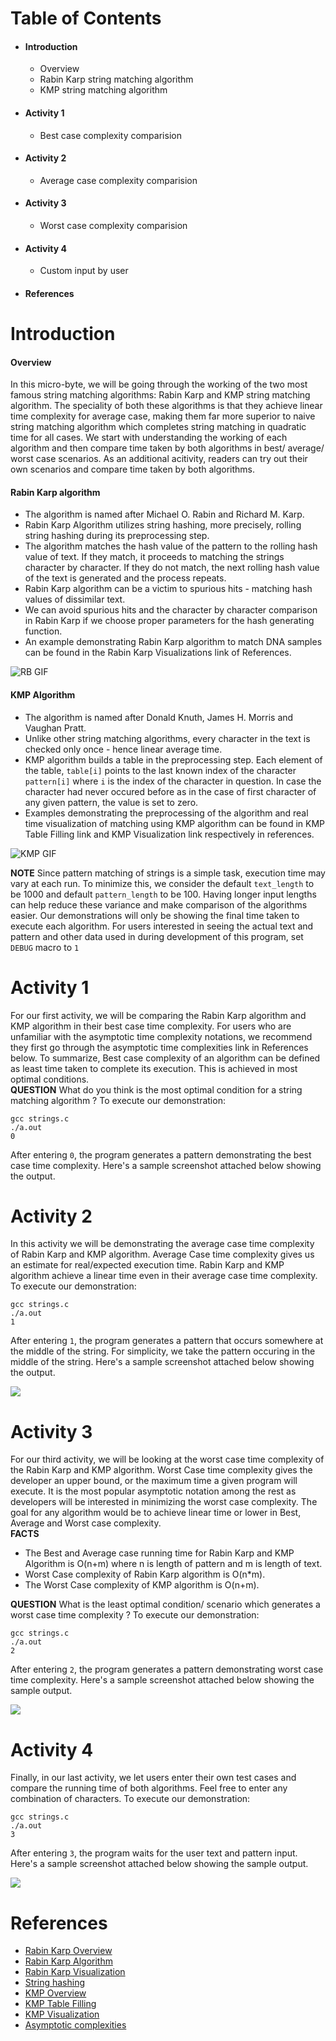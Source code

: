 # Table of Contents
* #### Introduction
    * Overview
    * Rabin Karp string matching algorithm
    * KMP string matching algorithm
* #### Activity 1
    * Best case complexity comparision
* #### Activity 2
    * Average case complexity comparision
* #### Activity 3
    * Worst case complexity comparision
* #### Activity 4
    * Custom input by user
* #### References
# Introduction
#### Overview
In this micro-byte, we will be going through the working of the two most famous string matching algorithms: Rabin Karp and KMP string matching algorithm. The speciality of both these algorithms is that they achieve linear time complexity for average case, making them far more superior to naive string matching algorithm which completes string matching in quadratic time for all cases.
We start with understanding the working of each algorithm and then compare time taken by both algorithms in best/ average/ worst case scenarios. As an additional acitivity, readers can try out their own scenarios and compare time taken by both algorithms.

#### Rabin Karp algorithm
* The algorithm is named after Michael O. Rabin and Richard M. Karp.
* Rabin Karp Algorithm utilizes string hashing, more precisely, rolling string hashing during its preprocessing step.
* The algorithm matches the hash value of the pattern to the rolling hash value of text. If they match, it proceeds to matching the strings character by character. If they do not match, the next rolling hash value of the text is generated and the process repeats.
* Rabin Karp algorithm can be a victim to spurious hits - matching hash values of dissimilar text.
* We can avoid spurious hits and the character by character comparison in Rabin Karp if we choose proper parameters for the hash generating function.
* An example demonstrating Rabin Karp algorithm to match DNA samples can be found in the Rabin Karp Visualizations link of References.

![RB GIF](https://d18l82el6cdm1i.cloudfront.net/uploads/uIPjisbiCM-bruteforce.gif)
#### KMP Algorithm
* The algorithm is named after Donald Knuth, James H. Morris and Vaughan Pratt.
* Unlike other string matching algorithms, every character in the text is checked only once - hence linear average time.
* KMP algorithm builds a table in the preprocessing step. Each element of the table, ```table[i]``` points to the last known index of the character ```pattern[i]``` where ```i``` is the index of the character in question. In case the character had never occured before as in the case of first character of any given pattern, the value is set to zero.
* Examples demonstrating the preprocessing of the algorithm and real time visualization of matching using KMP algorithm can be found in KMP Table Filling link and KMP Visualization link respectively in references.

![KMP GIF](https://coderscat.com/wp-content/uploads/kmp-s2.gif)

**NOTE** Since pattern matching of strings is a simple task, execution time may vary at each run. To minimize this, we consider the default ```text_length``` to be 1000 and default ```pattern_length``` to be 100. Having longer input lengths can help reduce these variance and make comparison of the algorithms easier. Our demonstrations will only be showing the final time taken to execute each algorithm. For users interested in seeing the actual text and pattern and other data used in during development of this program, set ```DEBUG``` macro to ```1```
# Activity 1
For our first activity, we will be comparing the Rabin Karp algorithm and KMP algorithm in their best case time complexity. For users who are unfamiliar with the asymptotic time complexity notations, we recommend they first go through the asymptotic time complexities link in References below. To summarize, Best case complexity of an algorithm can be defined as least time taken to complete its execution. This is achieved in most optimal conditions.  
**QUESTION** What do you think is the most optimal condition for a string matching algorithm ?
To execute our demonstration:
```
gcc strings.c
./a.out
0
```
After entering ```0```, the program generates a pattern demonstrating the best case time complexity. Here's a sample screenshot attached below showing the output.

[](images/Activity1.jpg?raw=true)
# Activity 2
In this activity we will be demonstrating the average case time complexity of Rabin Karp and KMP algorithm. Average Case time complexity gives us an estimate for real/expected execution time. Rabin Karp and KMP algorithm achieve a linear time even in their average case time complexity.
To execute our demonstration:
```
gcc strings.c
./a.out
1
```
After entering ```1```, the program generates a pattern that occurs somewhere at the middle of the string. For simplicity, we take the pattern occuring in the middle of the string. Here's a sample screenshot attached below showing the output.

![](images/Activity2.jpg?raw=true)
# Activity 3
For our third activity, we will be looking at the worst case time complexity of the Rabin Karp and KMP algorithm. Worst Case time complexity gives the developer an upper bound, or the maximum time a given program will execute. It is the most popular asymptotic notation among the rest as developers will be interested in minimizing the worst case complexity. The goal for any algorithm would be to achieve linear time or lower in Best, Average and Worst case complexity.  
**FACTS**
* The Best and Average case running time for Rabin Karp  and KMP Algorithm is O(n+m) where n is length of pattern and m is length of text.
* Worst Case complexity of Rabin Karp algorithm is O(n*m).
* The Worst Case complexity of KMP algorithm is O(n+m).

**QUESTION** What is the least optimal condition/ scenario which generates a worst case time complexity ?
To execute our demonstration:
```
gcc strings.c
./a.out
2
```
After entering ```2```, the program generates a pattern demonstrating worst case time complexity. Here's a sample screenshot attached below showing the sample output.

![](images/Activity3.jpg?raw=true)
# Activity 4
Finally, in our last activity, we let users enter their own test cases and compare the running time of both algorithms. Feel free to enter any combination of characters.
To execute our demonstration:
```
gcc strings.c
./a.out
3
```
After entering ```3```, the program waits for the user text and pattern input. Here's a sample screenshot attached below showing the sample output.

![](images/Activity4.jpg?raw=true)
# References
* [Rabin Karp Overview](https://en.wikipedia.org/wiki/Rabin%E2%80%93Karp_algorithm)
* [Rabin Karp Algorithm](https://www.programiz.com/dsa/rabin-karp-algorithm)
* [Rabin Karp Visualization](https://www-igm.univ-mlv.fr/~lecroq/string/node5.html)
* [String hashing](https://cp-algorithms.com/string/string-hashing.html)
* [KMP Overview](https://en.wikipedia.org/wiki/Knuth%E2%80%93Morris%E2%80%93Pratt_algorithm)
* [KMP Table Filling](https://www.javatpoint.com/daa-knuth-morris-pratt-algorithm)
* [KMP Visualization](https://people.ok.ubc.ca/ylucet/DS/KnuthMorrisPratt.html)
* [Asymptotic complexities](https://www.cs.cornell.edu/courses/cs3110/2012sp/lectures/lec19-asymp/review.html)
